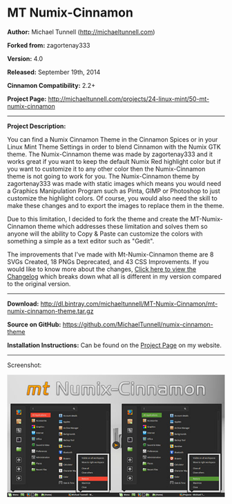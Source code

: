MT Numix-Cinnamon
====================

**Author:** Michael Tunnell (http://michaeltunnell.com)

**Forked from:** zagortenay333

**Version:** 4.0

**Released:** September 19th, 2014

**Cinnamon Compatibility:** 2.2+

**Project Page:** http://michaeltunnell.com/projects/24-linux-mint/50-mt-numix-cinnamon

-----

**Project Description:**

You can find a Numix Cinnamon Theme in the Cinnamon Spices or in your Linux Mint Theme Settings in order to blend Cinnamon with the Numix GTK theme. The Numix-Cinnamon theme was made by zagortenay333 and it works great if you want to keep the default Numix Red highlight color but if you want to customize it to any other color then the Numix-Cinnamon theme is not going to work for you. The Numix-Cinnamon theme by zagortenay333 was made with static images which means you would need a Graphics Manipulation Program such as Pinta, GIMP or Photoshop to just customize the highlight colors. Of course, you would also need the skill to make these changes and to export the images to replace them in the theme.

Due to this limitation, I decided to fork the theme and create the MT-Numix-Cinnamon theme which addresses these limitation and solves them so anyone will the ability to Copy & Paste can customize the colors with something a simple as a text editor such as "Gedit".

The improvements that I've  made with Mt-Numix-Cinnamon theme are 8 SVGs Created, 18 PNGs Deprecated, and 43 CSS Improvements. If you would like to know more about the changes, [Click here to view the Changelog](https://github.com/MichaelTunnell/numix-cinnamon-theme/blob/master/CHANGELOG.md) which breaks down what all is different in my version compared to the original version.

----

**Download:**
http://dl.bintray.com/michaeltunnell/MT-Numix-Cinnamon/mt-numix-cinnamon-theme.tar.gz

**Source on GitHub:**
https://github.com/MichaelTunnell/numix-cinnamon-theme

**Installation Instructions:**
Can be found on the [Project Page](http://michaeltunnell.com/projects/24-linux-mint/50-mt-numix-cinnamon) on my website.

---

Screenshot:

[![MT Numix-Cinnamon Theme](https://raw.githubusercontent.com/MichaelTunnell/numix-cinnamon-theme/master/screenshots/mt-numix-cinnamon-video-thumb-512.jpg)](https://raw.githubusercontent.com/MichaelTunnell/numix-cinnamon-theme/master/screenshots/mt-numix-cinnamon-video-thumb.png)